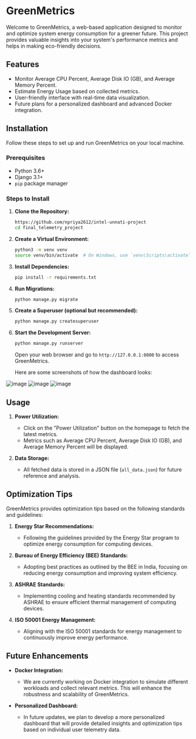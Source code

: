 # GreenMetrics

Welcome to GreenMetrics, a web-based application designed to monitor and optimize system energy consumption for a greener future. This project provides valuable insights into your system's performance metrics and helps in making eco-friendly decisions.

## Features

- Monitor Average CPU Percent, Average Disk IO (GB), and Average Memory Percent.
- Estimate Energy Usage based on collected metrics.
- User-friendly interface with real-time data visualization.
- Future plans for a personalized dashboard and advanced Docker integration.

## Installation

Follow these steps to set up and run GreenMetrics on your local machine.

### Prerequisites

- Python 3.6+
- Django 3.1+
- `pip` package manager

### Steps to Install

1. **Clone the Repository:**

   ```bash
   https://github.com/npriya2612/intel-unnati-project
   cd final_telemetry_project
   ```

2. **Create a Virtual Environment:**

   ```bash
   python3 -m venv venv
   source venv/bin/activate  # On Windows, use `venv\Scripts\activate`
   ```

3. **Install Dependencies:**

   ```bash
   pip install -r requirements.txt
   ```

4. **Run Migrations:**

   ```bash
   python manage.py migrate
   ```

5. **Create a Superuser (optional but recommended):**

   ```bash
   python manage.py createsuperuser
   ```

6. **Start the Development Server:**

   ```bash
   python manage.py runserver
   ```

   Open your web browser and go to `http://127.0.0.1:8000` to access GreenMetrics.

   Here are some screenshots of how the dashboard looks:

![image](https://github.com/user-attachments/assets/1d956357-4e6f-4f75-a301-174ecc07b59d)
![image](https://github.com/user-attachments/assets/64de5718-03ca-4deb-a5d3-04eb945e997e)
![image](https://github.com/user-attachments/assets/71f2e733-a356-4603-8277-60cd660efc67)


## Usage

1. **Power Utilization:**
   - Click on the "Power Utilization" button on the homepage to fetch the latest metrics.
   - Metrics such as Average CPU Percent, Average Disk IO (GB), and Average Memory Percent will be displayed.

2. **Data Storage:**
   - All fetched data is stored in a JSON file (`all_data.json`) for future reference and analysis.

## Optimization Tips

GreenMetrics provides optimization tips based on the following standards and guidelines:

1. **Energy Star Recommendations:**
   - Following the guidelines provided by the Energy Star program to optimize energy consumption for computing devices.

2. **Bureau of Energy Efficiency (BEE) Standards:**
   - Adopting best practices as outlined by the BEE in India, focusing on reducing energy consumption and improving system efficiency.

3. **ASHRAE Standards:**
   - Implementing cooling and heating standards recommended by ASHRAE to ensure efficient thermal management of computing devices.

4. **ISO 50001 Energy Management:**
   - Aligning with the ISO 50001 standards for energy management to continuously improve energy performance.

## Future Enhancements

- **Docker Integration:**
  - We are currently working on Docker integration to simulate different workloads and collect relevant metrics. This will enhance the robustness and scalability of GreenMetrics.
  
- **Personalized Dashboard:**
  - In future updates, we plan to develop a more personalized dashboard that will provide detailed insights and optimization tips based on individual user telemetry data.

